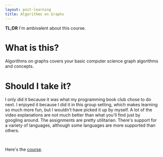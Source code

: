 ```yaml
---
layout: post-learning
title: Algorithms on Graphs
---
```


**TL;DR** I'm ambivalent about this course.

# What is this?

Algorithms on graphs covers your basic computer science graph algorithms and
concepts.

# Should I take it?

I only did it because it was what my programming book club chose to do next. I
enjoyed it because I did it in this group setting, which makes learning so much
more fun, but I wouldn't have picked it up by myself. A lot of the video
explanations are not much better than what you'll find just by googling around.
The assignments are pretty utilitarian. There's support for a variety of
languages, although some languages are more supported than others.

<br>

Here's the [course](https://www.coursera.org/learn/algorithms-on-graphs).

